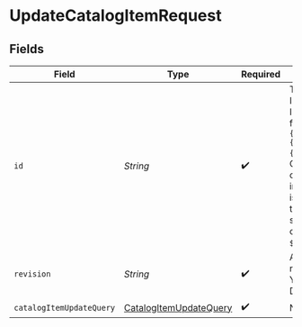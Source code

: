 # UpdateCatalogItemRequest


## Fields

| Field                                                                                                                                                                                                               | Type                                                                                                                                                                                                                | Required                                                                                                                                                                                                            | Description                                                                                                                                                                                                         | Example                                                                                                                                                                                                             |
| ------------------------------------------------------------------------------------------------------------------------------------------------------------------------------------------------------------------- | ------------------------------------------------------------------------------------------------------------------------------------------------------------------------------------------------------------------- | ------------------------------------------------------------------------------------------------------------------------------------------------------------------------------------------------------------------- | ------------------------------------------------------------------------------------------------------------------------------------------------------------------------------------------------------------------- | ------------------------------------------------------------------------------------------------------------------------------------------------------------------------------------------------------------------- |
| `id`                                                                                                                                                                                                                | *String*                                                                                                                                                                                                            | :heavy_check_mark:                                                                                                                                                                                                  | The catalog item ID is a compound ID (string), with format: `{integration}:::{catalog}:::{external_id}`. Currently, the only supported integration type is `$custom`, and the only supported catalog is `$default`. | $custom:::$default:::SAMPLE-DATA-ITEM-1                                                                                                                                                                             |
| `revision`                                                                                                                                                                                                          | *String*                                                                                                                                                                                                            | :heavy_check_mark:                                                                                                                                                                                                  | API endpoint revision (format: YYYY-MM-DD[.suffix])                                                                                                                                                                 |                                                                                                                                                                                                                     |
| `catalogItemUpdateQuery`                                                                                                                                                                                            | [CatalogItemUpdateQuery](../../models/components/CatalogItemUpdateQuery.md)                                                                                                                                         | :heavy_check_mark:                                                                                                                                                                                                  | N/A                                                                                                                                                                                                                 |                                                                                                                                                                                                                     |